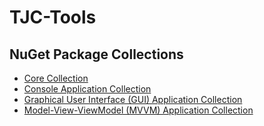 # TJC-Tools

## NuGet Package Collections
- [Core Collection](https://github.com/TJC-Tools/TJC.Collection.Core)
- [Console Application Collection](https://github.com/TJC-Tools/TJC.Collection.Console)
- [Graphical User Interface (GUI) Application Collection](https://github.com/TJC-Tools/TJC.Collection.GUI)
- [Model-View-ViewModel (MVVM) Application Collection](https://github.com/TJC-Tools/TJC.Collection.MVVM)

